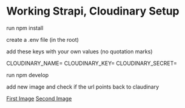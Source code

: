 # Working Strapi, Cloudinary Setup

run npm install

create a .env file (in the root)

add these keys with your own values (no quotation marks)

CLOUDINARY_NAME=
CLOUDINARY_KEY=
CLOUDINARY_SECRET=

run npm develop

add new image and check if the url points back to claudinary

[First Image]('./img-1.png')
[Second Image]('./img-2.png')
